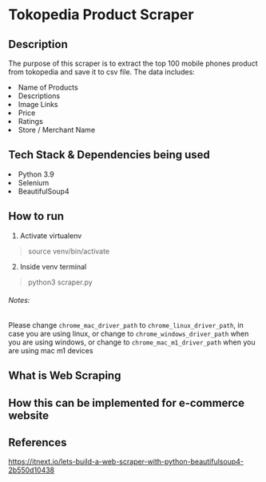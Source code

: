 # Tokopedia Product Scraper

## Description
The purpose of this scraper is to extract the top 100 mobile phones product from tokopedia and save it to csv file.
The data includes:
<li>Name of Products</li>
<li>Descriptions</li>
<li>Image Links</li>
<li>Price</li>
<li>Ratings</li>
<li>Store / Merchant Name</li>

## Tech Stack & Dependencies being used
<li>Python 3.9</li>
<li>Selenium</li>
<li>BeautifulSoup4</li>

## How to run
1. Activate virtualenv
> source venv/bin/activate
2. Inside venv terminal
> python3 scraper.py

###### Notes: 
Please change `chrome_mac_driver_path` to `chrome_linux_driver_path`, in case you are using linux, or change to `chrome_windows_driver_path` when you are using windows, or change to `chrome_mac_m1_driver_path` when you are using mac m1 devices

## What is Web Scraping

## How this can be implemented for e-commerce website

## References
https://itnext.io/lets-build-a-web-scraper-with-python-beautifulsoup4-2b550d10438